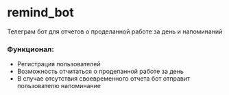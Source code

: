 # remind_bot
Телеграм бот для отчетов о проделанной работе за день и напоминаний 

### Функционал:
+ Регистрация пользователей
+ Возможность отчитаться о проделанной работе за день
+ В случае отсутствия своевременного отчета бот отправит пользователю напоминание 
